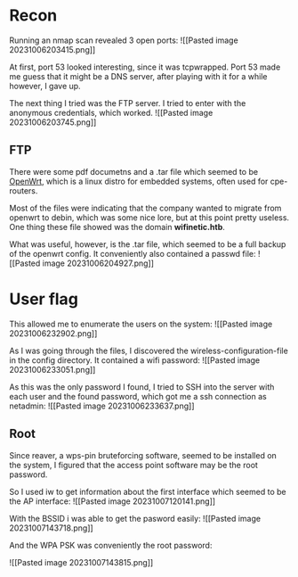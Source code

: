 # Recon
Running an nmap scan revealed 3 open ports:
![[Pasted image 20231006203415.png]]

At first, port 53 looked interesting, since it was tcpwrapped. Port 53 made me guess that it might be a DNS server, after playing with it for a while however, I gave up.

The next thing I tried was the FTP server. I tried to enter with the anonymous credentials, which worked.
![[Pasted image 20231006203745.png]]

## FTP
There were some pdf documetns and a .tar file which seemed to be [OpenWrt](https://openwrt.org/), which is a linux distro for embedded systems, often used for cpe-routers.

Most of the files were indicating that the company wanted to migrate from openwrt to debin, which was some nice lore, but at this point pretty useless. One thing these file showed was the domain **wifinetic.htb**.

What was useful, however, is the .tar file, which seemed to be a full backup of the openwrt config. It conveniently also contained a passwd file:
![[Pasted image 20231006204927.png]]

# User flag

This allowed me to enumerate the users on the system:
![[Pasted image 20231006232902.png]]

As I was going through the files, I discovered the wireless-configuration-file in the config directory. It contained a wifi password:
![[Pasted image 20231006233051.png]]

As this was the only password I found, I tried to SSH into the server with each user and the found password, which got me a ssh connection as netadmin:
![[Pasted image 20231006233637.png]]

## Root
Since reaver, a wps-pin bruteforcing software, seemed to be installed on the system, I figured that the access point software may be the root password.

So I used iw to get information about the first interface which seemed to be the AP interface:
![[Pasted image 20231007120141.png]]

With the BSSID i was able to get the pasword easily:
![[Pasted image 20231007143718.png]]

And the WPA PSK was conveniently the root password:

![[Pasted image 20231007143815.png]]